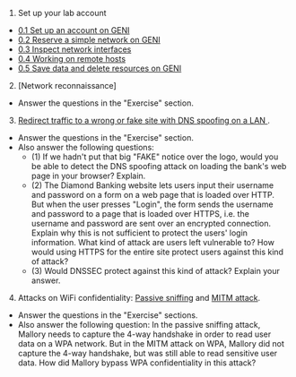 1. Set up your lab account
  * [0.1 Set up an account on GENI](https://github.com/ffund/tcp-ip-essentials/blob/master/lab0/1-1-setup-account.md)
  * [0.2 Reserve a simple network on GENI](https://github.com/ffund/tcp-ip-essentials/blob/master/lab0/1-2-reserve-and-login.md)
  * [0.3 Inspect network interfaces](https://github.com/ffund/tcp-ip-essentials/blob/master/lab0/1-3-network-interfaces.md)
  * [0.4 Working on remote hosts](https://github.com/ffund/tcp-ip-essentials/blob/master/lab0/1-4-working-on-remote-hosts.md)
  * [0.5 Save data and delete resources on GENI](https://github.com/ffund/tcp-ip-essentials/blob/master/lab0/1-5-delete-resources.md)
2. [Network reconnaissance]
  * Answer the questions in the "Exercise" section. 
3. [Redirect traffic to a wrong or fake site with DNS spoofing on a LAN
](https://witestlab.poly.edu/blog/redirect-traffic-to-a-wrong-or-fake-site-with-dns-spoofing-on-a-lan/). 
  * Answer the questions in the "Exercise" section. 
  * Also answer the following questions: 
      * (1) If we hadn't put that big "FAKE" notice over the logo, would you be able to detect the DNS spoofing attack on loading the bank's web page in your browser? Explain. 
      * (2) The Diamond Banking website lets users input their username and password on a form on a web page that is loaded over HTTP. But when the user presses "Login", the form sends the username and password to a page that is loaded over HTTPS, i.e. the username and password are sent over an encrypted connection. Explain why this is not sufficient to protect the users' login information. What kind of attack are users left vulnerable to? How would using HTTPS for the entire site protect users against this kind of attack? 
      * (3) Would DNSSEC protect against this kind of attack? Explain your answer.
4. Attacks on WiFi confidentiality: [Passive sniffing](https://witestlab.poly.edu/blog/passive-sniffing-in-802-11-networks/) and [MITM attack](https://witestlab.poly.edu/blog/conduct-a-simple-man-in-the-middle-attack-on-a-wifi-hotspot/). 
  * Answer the questions in the "Exercise" sections.
  * Also answer the following question: In the passive sniffing attack, Mallory needs to capture the 4-way handshake in order to read user data on a WPA network. But in the MITM attack on WPA, Mallory did not capture the 4-way handshake, but was still able to read sensitive user data. How did Mallory bypass WPA confidentiality in this attack?
